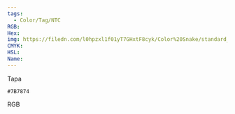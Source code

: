 ```yaml
---
tags:
  - Color/Tag/NTC
RGB:
Hex:
img: https://filedn.com/l0hpzxl1f01yT7GHxtF8cyk/Color%20Snake/standard_csv_to_svg/%23/7B7874.svg
CMYK:
HSL:
Name:
---
```

Tapa
```palette
#7B7874
```
RGB

